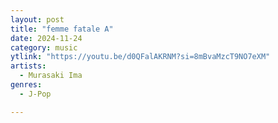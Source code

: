 ```yaml
---
layout: post
title: "femme fatale A"
date: 2024-11-24
category: music
ytlink: "https://youtu.be/d0QFalAKRNM?si=8mBvaMzcT9NO7eXM"
artists:
  - Murasaki Ima
genres:
  - J-Pop

---
```

